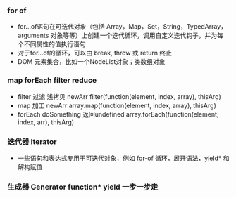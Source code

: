 ### for of
- for...of语句在可迭代对象（包括 Array，Map，Set，String，TypedArray，arguments 对象等等）上创建一个迭代循环，调用自定义迭代钩子，并为每个不同属性的值执行语句
- 对于for...of的循环，可以由 break, throw 或 return 终止
- DOM 元素集合，比如一个NodeList对象；类数组对象

### map forEach filter reduce
- filter  过滤 浅拷贝  newArr  filter(function(element, index, array), thisArg)
- map     加工        newArr  array.map(function(element, index, array), thisArg)
- forEach doSomething  返回undefined array.forEach(function(element, index, arr), thisArg)

### 迭代器 Iterator 
- 一些语句和表达式专用于可迭代对象，例如 for-of 循环，展开语法，yield* 和 解构赋值
### 生成器 Generator function* yield 一步一步走